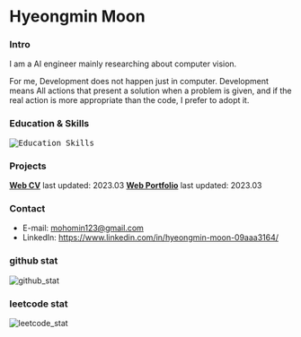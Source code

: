 # Hyeongmin Moon

### Intro
I am a AI engineer mainly researching about computer vision.

For me, Development does not happen just in computer. Development means All actions that present a solution when a problem is given, and if the real action is more appropriate than the code, I prefer to adopt it.

### Education & Skills
<kbd>![Education_Skills](https://user-images.githubusercontent.com/32811724/206066611-3231bdd2-fa7c-4699-86c7-8f07c185af70.png)</kbd>

### Projects
**[Web CV](https://mohomin.notion.site/mohomin/d0b18c9ace81452c97fe4c3ab0a8037d)** last updated: 2023.03
**[Web Portfolio](https://mohomin.notion.site/mohomin/4fcf2f8f5ebd46bdb7724ab16d1afada)** last updated: 2023.03

### Contact
* E-mail: mohomin123@gmail.com
* LinkedIn: https://www.linkedin.com/in/hyeongmin-moon-09aaa3164/

### github stat
![github_stat](https://github-readme-stats.vercel.app/api?username=HyeongminMoon&show_icons=true&theme=gruvbox)

### leetcode stat
![leetcode_stat](https://leetcard.jacoblin.cool/HyeongminMoon?ext=activity)
